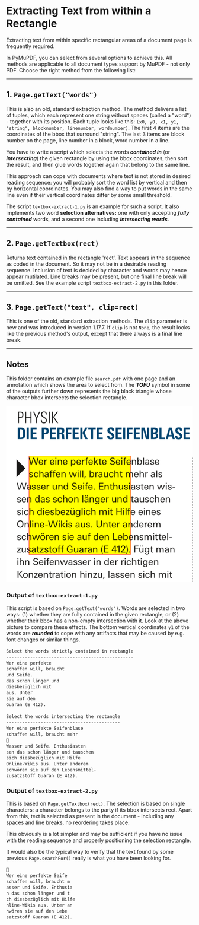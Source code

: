 # Extracting Text from within a Rectangle
Extracting text from within specific rectangular areas of a document page is frequently required.

In PyMuPDF, you can select from several options to achieve this. All methods are applicable to all document types support by MuPDF - not only PDF. Choose the right method from the following list:

----------

## 1. `Page.getText("words")`
This is also an old, standard extraction method. The method delivers a list of tuples, which each represent one string without spaces (called a "word") - together with its position. Each tuple looks like this: `(x0, y0, x1, y1, "string", blocknumber, linenumber, wordnumber)`. The first 4 items are the coordinates of the bbox that surround "string". The last 3 items are block number on the page, line number in a block, word number in a line.

You have to write a script which selects the words **_contained in_** (or **_intersecting_**) the given rectangle by using the bbox coordinates, then sort the result, and then glue words together again that belong to the same line.

This approach can cope with documents where text is not stored in desired reading sequence: you will probably sort the word list by vertical and then by horizontal coordinates. You may also find a way to put words in the same line even if their vertical coordinates differ by some small threshold.

The script `textbox-extract-1.py` is an example for such a script. It also implements two word **selection alternatives:** one with only accepting **_fully contained_** words, and a second one including **_intersecting words_**.

----------

## 2. `Page.getTextbox(rect)`
Returns text contained in the rectangle 'rect'. Text appears in the sequence as coded in the document. So it may not be in a desirable reading sequence. Inclusion of text is decided by character and words may hence appear mutilated. Line breaks may be present, but one final line break will be omitted. See the example script `textbox-extract-2.py` in this folder.

----------

## 3. `Page.getText("text", clip=rect)`
This is one of the old, standard extraction methods. The `clip` parameter is new and was introduced in version 1.17.7. If `clip` is not `None`, the result looks like the previous method's output, except that there always is a final line break.

----------

## Notes
This folder contains an example file `search.pdf` with one page and an annotation which shows the area to select from. The **_TOFU_** symbol in some of the outputs further down represents the big black triangle whose character bbox intersects the selection rectangle.

![screen](search.png)

### Output of `textbox-extract-1.py`
This script is based on `Page.getText("words")`. Words are selected in two ways: (1) whether they are fully contained in the given rectangle, or (2) whether their bbox has a non-empty intersection with it. Look at the above picture to compare these effects. The bottom vertical coordinates `y1` of the words are **_rounded_** to cope with any artifacts that may be caused by e.g. font changes or similar things.
```
Select the words strictly contained in rectangle
------------------------------------------------
Wer eine perfekte
schaffen will, braucht
und Seife.
das schon länger und
diesbezüglich mit
aus. Unter
sie auf den
Guaran (E 412).

Select the words intersecting the rectangle
-------------------------------------------
Wer eine perfekte Seifenblase
schaffen will, braucht mehr

Wasser und Seife. Enthusiasten
sen das schon länger und tauschen
sich diesbezüglich mit Hilfe
Online-Wikis aus. Unter anderem
schwören sie auf den Lebensmittel-
zusatzstoff Guaran (E 412).
```

### Output of `textbox-extract-2.py`
This is based on `Page.getTextbox(rect)`. The selection is based on single characters: a character belongs to the party if its bbox intersects rect. Apart from this, text is selected as present in the document - including any spaces and line breaks, no reordering takes place.

This obviously is a lot simpler and may be sufficient if you have no issue with the reading sequence and properly positioning the selection rectangle.

It would also be the typical way to verify that the text found by some previous `Page.searchFor()` really is what you have been looking for.
```

Wer eine perfekte Seife
schaffen will, braucht m
asser und Seife. Enthusia
n das schon länger und t
ch diesbezüglich mit Hilfe
nline-Wikis aus. Unter an
hwören sie auf den Lebe
satzstoff Guaran (E 412).
```
